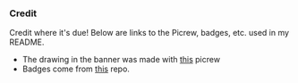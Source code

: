 ### Credit

Credit where it's due! Below are links to the Picrew, badges, etc. used in my README. 

- The drawing in the banner was made with [this](https://picrew.me/image_maker/296093) picrew
- Badges come from [this](https://github.com/alexandresanlim/Badges4-README.md-Profile) repo. 
